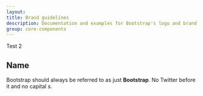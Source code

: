 ```yaml
---
layout: 
title: Brand guidelines
description: Documentation and examples for Bootstrap's logo and brand usage guidelines.
group: core-components
---
```


Test 2

## Name

Bootstrap should always be referred to as just **Bootstrap**. No Twitter before it and no capital _s_.